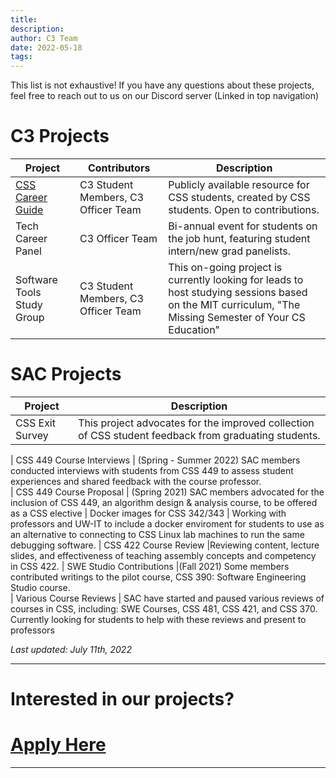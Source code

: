 ```yaml
---
title: 
description: 
author: C3 Team
date: 2022-05-18
tags: 
---
```


This list is not exhaustive! If you have any questions about these projects, feel free to reach out to us on our Discord server (Linked in top navigation)



# C3 Projects 
| Project                                                                              | Contributors                        | Description                                                                                   |
|--------------------------------------------------------------------------------------|-------------------------------------|-----------------------------------------------------------------------------------------------|
| [CSS Career Guide](https://css-student-advisory-council.github.io/css-career-guide/) | C3 Student Members, C3 Officer Team | Publicly available resource for CSS students, created by CSS students. Open to contributions. |
| Tech Career Panel                                                                    | C3 Officer Team                     | Bi-annual event for students on the job hunt, featuring student intern/new grad panelists.    |
| Software Tools Study Group                                                           | C3 Student Members, C3 Officer Team   | This on-going project is currently looking for leads to host studying sessions based on the MIT curriculum, "The Missing Semester of Your CS Education"                 

# SAC Projects 
| Project                                                                                                    | Description                                                                                   |
|--------------------------------------------------------------------------------------|---------------------------------------------------------------------------------------------|
| CSS Exit Survey                                                                      | This project advocates for the improved collection of CSS student feedback from graduating students.           
    
| CSS 449 Course Interviews                                                            |  (Spring - Summer 2022) SAC members conducted interviews with students from CSS 449 to assess student experiences and shared feedback with the course professor.  
| CSS 449 Course Proposal                                                              | (Spring 2021) SAC members advocated for the inclusion of CSS 449, an algorithm design & analysis course, to be offered as a CSS elective 
| Docker images for CSS 342/343                                                        | Working with professors and UW-IT to include a docker enviroment for students to use as an alternative to connecting to CSS Linux lab machines to run the same debugging software.
| CSS 422 Course Review                                                                |Reviewing content, lecture slides, and effectiveness of teaching assembly concepts and competency in CSS 422. 
| SWE Studio Contributions                                                             |(Fall 2021) Some members contributed writings to the pilot course, CSS 390: Software Engineering Studio course.  
| Various Course Reviews                                                               |  SAC have started and paused various reviews of courses in CSS, including: SWE Courses, CSS 481, CSS 421, and CSS 370. Currently looking for students to help with these reviews and present to professors 



*Last updated: July 11th, 2022*

---

# Interested in our projects?
# [Apply Here](https://forms.gle/8j6GAaDwQZefcFSu8)

---